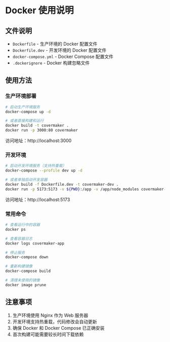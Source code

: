 # Docker 使用说明

## 文件说明

- `Dockerfile` - 生产环境的 Docker 配置文件
- `Dockerfile.dev` - 开发环境的 Docker 配置文件  
- `docker-compose.yml` - Docker Compose 配置文件
- `.dockerignore` - Docker 构建忽略文件

## 使用方法

### 生产环境部署

```bash
# 启动生产环境服务
docker-compose up -d

# 或者直接构建和运行
docker build -t covermaker .
docker run -p 3000:80 covermaker
```

访问地址：http://localhost:3000

### 开发环境

```bash
# 启动开发环境服务（支持热重载）
docker-compose --profile dev up -d

# 或者单独启动开发容器
docker build -f Dockerfile.dev -t covermaker-dev .
docker run -p 5173:5173 -v ${PWD}:/app -v /app/node_modules covermaker-dev
```

访问地址：http://localhost:5173

### 常用命令

```bash
# 查看运行中的容器
docker ps

# 查看容器日志
docker logs covermaker-app

# 停止服务
docker-compose down

# 重新构建镜像
docker-compose build

# 清理未使用的镜像
docker image prune
```

## 注意事项

1. 生产环境使用 Nginx 作为 Web 服务器
2. 开发环境支持热重载，代码修改会自动更新
3. 确保 Docker 和 Docker Compose 已正确安装
4. 首次构建可能需要较长时间下载依赖 